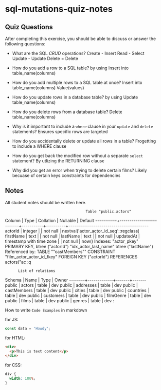 # sql-mutations-quiz-notes

## Quiz Questions

After completing this exercise, you should be able to discuss or answer the following questions:

- What are the SQL _CRUD_ operations?
  Create - Insert Read - Select Update - Update Delete = Delete
- How do you add a row to a SQL table?
  by using Insert into table_name(columns)
- How do you add multiple rows to a SQL table at once?
  Insert into table_name(columns) Value(values)
- How do you update rows in a database table?
  by using Update table_name(columns)
- How do you delete rows from a database table?
  Delete table_name(columns)

- Why is it important to include a `where` clause in your `update` and `delete` statements?
  Ensures specific rows are targeted
- How do you accidentally delete or update all rows in a table?
  Frogetting to include a WHERE clause
- How do you get back the modified row without a separate `select` statement?
  By utlizing the RETURNING clause
- Why did you get an error when trying to delete certain films?
  Likely becuase of certain keys constraints for dependencies

## Notes

All student notes should be written here.

                                         Table "public.actors"

Column | Type | Collation | Nullable | Default
-----------+--------------------------+-----------+----------+-----------------------------------------
actorId | integer | | not null | nextval('actor_actor_id_seq'::regclass)
firstName | text | | not null |
lastName | text | | not null |
updatedAt | timestamp with time zone | | not null | now()
Indexes:
"actor_pkey" PRIMARY KEY, btree ("actorId")
"idx_actor_last_name" btree ("lastName")
Referenced by:
TABLE ""castMembers"" CONSTRAINT "film_actor_actor_id_fkey" FOREIGN KEY ("actorId") REFERENCES actors("ac
:q

          List of relations

Schema | Name | Type | Owner
--------+-------------+-------+-------
public | actors | table | dev
public | addresses | table | dev
public | castMembers | table | dev
public | cities | table | dev
public | countries | table | dev
public | customers | table | dev
public | filmGenre | table | dev
public | films | table | dev
public | genres | table | dev
:

How to write `Code Examples` in markdown

for JS:

```javascript
const data = 'Howdy';
```

for HTML:

```html
<div>
  <p>This is text content</p>
</div>
```

for CSS:

```css
div {
  width: 100%;
}
```
